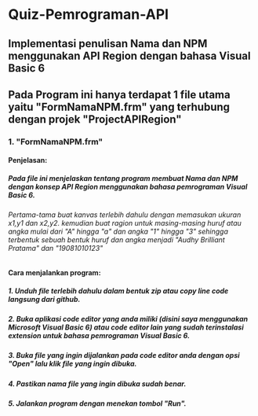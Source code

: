 # Quiz-Pemrograman-API
## Implementasi penulisan Nama dan NPM menggunakan API Region dengan bahasa Visual Basic 6

## Pada Program ini hanya terdapat 1 file utama yaitu "FormNamaNPM.frm" yang terhubung dengan projek "ProjectAPIRegion"

### 1. "FormNamaNPM.frm"
#### Penjelasan:

##### Pada file ini menjelaskan tentang program membuat Nama dan NPM dengan konsep API Region menggunakan bahasa pemrograman Visual Basic 6.

###### Pertama-tama buat kanvas terlebih dahulu dengan memasukan ukuran x1,y1 dan x2,y2. kemudian buat ragion untuk masing-masing huruf atau angka mulai dari "A" hingga "a" dan angka "1" hingga "3" sehingga terbentuk sebuah bentuk huruf dan angka menjadi "Audhy Brilliant Pratama" dan "19081010123"

#### Cara menjalankan program:

##### 1. Unduh file terlebih dahulu dalam bentuk zip atau copy line code langsung dari github.
##### 2. Buka aplikasi code editor yang anda miliki (disini saya menggunakan Microsoft Visual Basic 6) atau code editor lain yang sudah terinstalasi extension untuk bahasa pemrograman Visual Basic 6.
##### 3. Buka file yang ingin dijalankan pada code editor anda dengan opsi "Open" lalu klik file yang ingin dibuka.
##### 4. Pastikan nama file yang ingin dibuka sudah benar.
##### 5. Jalankan program dengan menekan tombol "Run".
